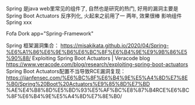 Spring 是java web里常见的组件了, 自然也是研究的热门, 好用的漏洞主要是Spring Boot Actuators 反序列化, 火起来之前用了一 两年, 效果很棒
影响组件 Spring xxx

Fofa Dork
app="Spring-Framework"

Spring 框架漏洞集合： https://misakikata.github.io/2020/04/Spring-%E6%A1%86%E6%9E%B6%E6%BC%8F%E6%B4%9E%E9%9B%86%E5%90%88/
Exploiting Spring Boot Actuators | Veracode blog https://www.veracode.com/blog/research/exploiting-spring-boot-actuators
Spring Boot Actuators配置不当导致RCE漏洞复现： https://jianfensec.com/%E6%BC%8F%E6%B4%9E%E5%A4%8D%E7%8E%B0/Spring%20Boot%20Actuators%E9%85%8D%E7%BD %AE%E4%B8%8D%E5%BD%93%E5%AF%BC%E8%87%B4RCE%E6%BC%8F%E6%B4%9E%E5%A4%8D%E7%8E%B0/
